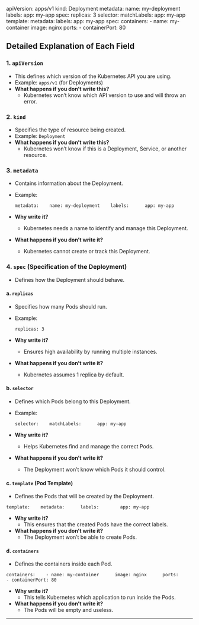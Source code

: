 
apiVersion: apps/v1
kind: Deployment
metadata:
  name: my-deployment
  labels:
    app: my-app
spec:
  replicas: 3
  selector:
    matchLabels:
      app: my-app
  template:
    metadata:
      labels:
        app: my-app
    spec:
      containers:
        - name: my-container
          image: nginx
          ports:
            - containerPort: 80


## **Detailed Explanation of Each Field**

### 1. **`apiVersion`**

- This defines which version of the Kubernetes API you are using.
- Example: `apps/v1` (for Deployments)
- **What happens if you don’t write this?**
    - Kubernetes won’t know which API version to use and will throw an error.

### 2. **`kind`**

- Specifies the type of resource being created.
- Example: `Deployment`
- **What happens if you don’t write this?**
    - Kubernetes won’t know if this is a Deployment, Service, or another resource.

### 3. **`metadata`**

- Contains information about the Deployment.
- Example:
    
    `metadata:   
     name: my-deployment   
     labels:     
        app: my-app`
    
- **Why write it?**
    - Kubernetes needs a name to identify and manage this Deployment.
- **What happens if you don’t write it?**
    - Kubernetes cannot create or track this Deployment.

### 4. **`spec` (Specification of the Deployment)**

- Defines how the Deployment should behave.

#### **a. `replicas`**

- Specifies how many Pods should run.
- Example:

    `replicas: 3`
    
- **Why write it?**
    - Ensures high availability by running multiple instances.
- **What happens if you don’t write it?**
    - Kubernetes assumes 1 replica by default.

#### **b. `selector`**

- Defines which Pods belong to this Deployment.
- Example:
    
    `selector:   
      matchLabels:     
         app: my-app`
    
- **Why write it?**
    - Helps Kubernetes find and manage the correct Pods.
- **What happens if you don’t write it?**
    - The Deployment won’t know which Pods it should control.

#### **c. `template` (Pod Template)**

- Defines the Pods that will be created by the Deployment.

`template:   
    metadata:     
        labels:       
            app: my-app`

- **Why write it?**
    - This ensures that the created Pods have the correct labels.
- **What happens if you don’t write it?**
    - The Deployment won’t be able to create Pods.

#### **d. `containers`**

- Defines the containers inside each Pod.

`containers:   
    - name: my-container     
      image: nginx     
      ports:       
        - containerPort: 80`

- **Why write it?**
    - This tells Kubernetes which application to run inside the Pods.
- **What happens if you don’t write it?**
    - The Pods will be empty and useless.

---